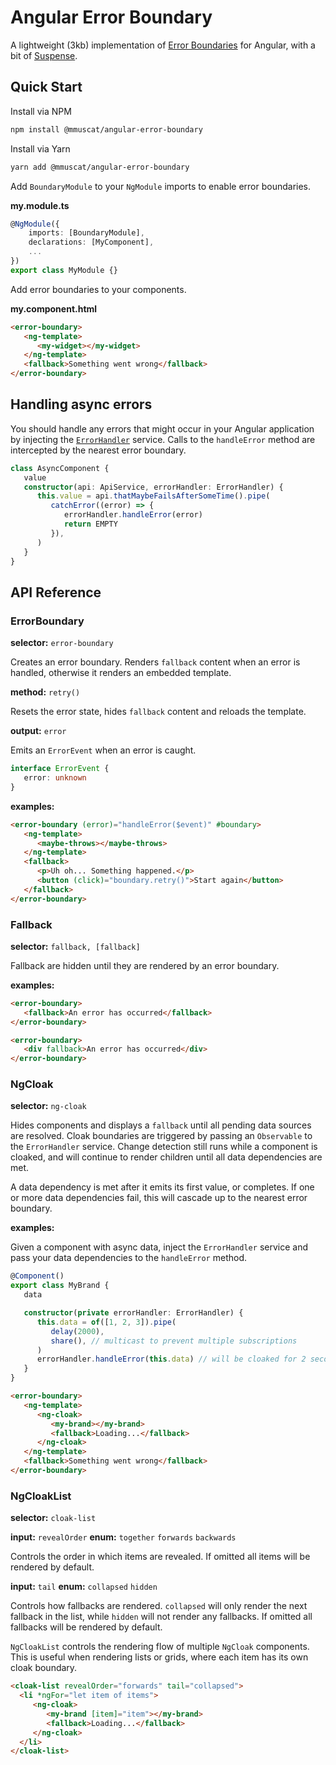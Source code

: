 # Angular Error Boundary

A lightweight (3kb) implementation of [Error Boundaries](https://reactjs.org/docs/error-boundaries.html) for Angular,
with a bit of [Suspense](https://reactjs.org/docs/concurrent-mode-suspense.html).

## Quick Start

Install via NPM

```bash
npm install @mmuscat/angular-error-boundary
```

Install via Yarn

```bash
yarn add @mmuscat/angular-error-boundary
```

Add `BoundaryModule` to your `NgModule` imports to enable error boundaries.

**my.module.ts**

```ts
@NgModule({
    imports: [BoundaryModule],
    declarations: [MyComponent],
    ...
})
export class MyModule {}
```

Add error boundaries to your components.

**my.component.html**

```html
<error-boundary>
   <ng-template>
      <my-widget></my-widget>
   </ng-template>
   <fallback>Something went wrong</fallback>
</error-boundary>
```

[comment]: <> (## Example)

[comment]: <> ([View demo on Stackblitz]&#40;https://stackblitz.com/edit/angular-error-boundary?file=src%2Fapp%2Fapp.component.html&#41;)

## Handling async errors

You should handle any errors that might occur in your Angular application by
injecting the [`ErrorHandler`](https://angular.io/api/core/ErrorHandler) service.
Calls to the `handleError` method are intercepted by the nearest error boundary.

```ts
class AsyncComponent {
   value
   constructor(api: ApiService, errorHandler: ErrorHandler) {
      this.value = api.thatMaybeFailsAfterSomeTime().pipe(
         catchError((error) => {
            errorHandler.handleError(error)
            return EMPTY
         }),
      )
   }
}
```

## API Reference

### ErrorBoundary

**selector:** `error-boundary`

Creates an error boundary. Renders `fallback` content when an error is handled,
otherwise it renders an embedded template.

**method:** `retry()`

Resets the error state, hides `fallback` content and reloads the template.

**output:** `error`

Emits an `ErrorEvent` when an error is caught.

```ts
interface ErrorEvent {
   error: unknown
}
```

**examples:**

```html
<error-boundary (error)="handleError($event)" #boundary>
   <ng-template>
      <maybe-throws></maybe-throws>
   </ng-template>
   <fallback>
      <p>Uh oh... Something happened.</p>
      <button (click)="boundary.retry()">Start again</button>
   </fallback>
</error-boundary>
```

### Fallback

**selector:** `fallback, [fallback]`

Fallback are hidden until they are rendered by an error boundary.

**examples:**

```html
<error-boundary>
   <fallback>An error has occurred</fallback>
</error-boundary>
```

```html
<error-boundary>
   <div fallback>An error has occurred</div>
</error-boundary>
```

### NgCloak

**selector:** `ng-cloak`

Hides components and displays a `fallback` until all pending data sources are resolved. Cloak boundaries are triggered
by passing an `Observable` to the `ErrorHandler` service. Change detection still runs while a component is cloaked,
and will continue to render children until all data dependencies are met.

A data dependency is met after it emits its first value, or completes. If one or more data dependencies fail, this
will cascade up to the nearest error boundary.

**examples:**

Given a component with async data, inject the `ErrorHandler` service and pass your data dependencies to the `handleError`
method.

```ts
@Component()
export class MyBrand {
   data

   constructor(private errorHandler: ErrorHandler) {
      this.data = of([1, 2, 3]).pipe(
         delay(2000),
         share(), // multicast to prevent multiple subscriptions
      )
      errorHandler.handleError(this.data) // will be cloaked for 2 seconds
   }
}
```

```html
<error-boundary>
   <ng-template>
      <ng-cloak>
         <my-brand></my-brand>
         <fallback>Loading...</fallback>
      </ng-cloak>
   </ng-template>
   <fallback>Something went wrong</fallback>
</error-boundary>
```

### NgCloakList

**selector:** `cloak-list`

**input:** `revealOrder` **enum:** `together` `forwards` `backwards`

Controls the order in which items are revealed. If omitted all items will be rendered by default.

**input:** `tail` **enum:** `collapsed` `hidden`

Controls how fallbacks are rendered. `collapsed` will only render the next fallback in the list, while `hidden` will
not render any fallbacks. If omitted all fallbacks will be rendered by default.

`NgCloakList` controls the rendering flow of multiple `NgCloak` components. This is useful when rendering lists or grids, where each
item has its own cloak boundary.

```html
<cloak-list revealOrder="forwards" tail="collapsed">
  <li *ngFor="let item of items">
     <ng-cloak>
        <my-brand [item]="item"></my-brand>
        <fallback>Loading...</fallback>
     </ng-cloak>
  </li>
</cloak-list>
```
